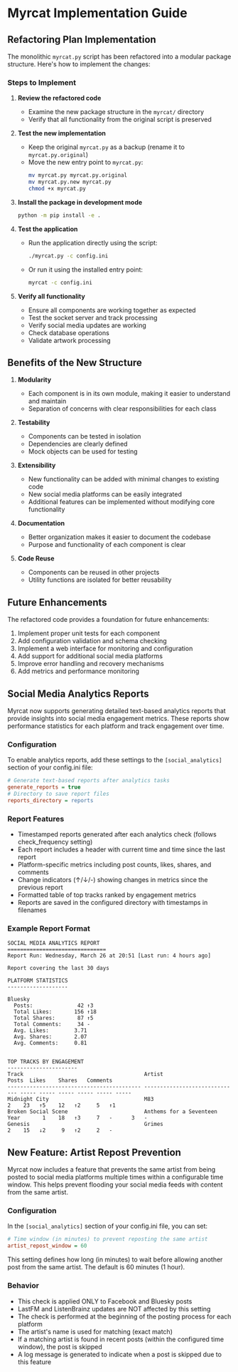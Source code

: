 # Myrcat Implementation Guide

## Refactoring Plan Implementation

The monolithic `myrcat.py` script has been refactored into a modular package structure. Here's how to implement the changes:

### Steps to Implement

1. **Review the refactored code**
   - Examine the new package structure in the `myrcat/` directory
   - Verify that all functionality from the original script is preserved

2. **Test the new implementation**
   - Keep the original `myrcat.py` as a backup (rename it to `myrcat.py.original`)
   - Move the new entry point to `myrcat.py`:
     ```bash
     mv myrcat.py myrcat.py.original
     mv myrcat.py.new myrcat.py
     chmod +x myrcat.py
     ```

3. **Install the package in development mode**
   ```bash
   python -m pip install -e .
   ```

4. **Test the application**
   - Run the application directly using the script:
     ```bash
     ./myrcat.py -c config.ini
     ```
   - Or run it using the installed entry point:
     ```bash
     myrcat -c config.ini
     ```

5. **Verify all functionality**
   - Ensure all components are working together as expected
   - Test the socket server and track processing
   - Verify social media updates are working
   - Check database operations
   - Validate artwork processing

## Benefits of the New Structure

1. **Modularity**
   - Each component is in its own module, making it easier to understand and maintain
   - Separation of concerns with clear responsibilities for each class

2. **Testability**
   - Components can be tested in isolation
   - Dependencies are clearly defined
   - Mock objects can be used for testing

3. **Extensibility**
   - New functionality can be added with minimal changes to existing code
   - New social media platforms can be easily integrated
   - Additional features can be implemented without modifying core functionality

4. **Documentation**
   - Better organization makes it easier to document the codebase
   - Purpose and functionality of each component is clear

5. **Code Reuse**
   - Components can be reused in other projects
   - Utility functions are isolated for better reusability

## Future Enhancements

The refactored code provides a foundation for future enhancements:

1. Implement proper unit tests for each component
2. Add configuration validation and schema checking
3. Implement a web interface for monitoring and configuration
4. Add support for additional social media platforms
5. Improve error handling and recovery mechanisms
6. Add metrics and performance monitoring

## Social Media Analytics Reports

Myrcat now supports generating detailed text-based analytics reports that provide insights into social media engagement metrics. These reports show performance statistics for each platform and track engagement over time.

### Configuration

To enable analytics reports, add these settings to the `[social_analytics]` section of your config.ini file:

```ini
# Generate text-based reports after analytics tasks
generate_reports = true
# Directory to save report files
reports_directory = reports
```

### Report Features

- Timestamped reports generated after each analytics check (follows check_frequency setting)
- Each report includes a header with current time and time since the last report
- Platform-specific metrics including post counts, likes, shares, and comments
- Change indicators (↑/↓/-) showing changes in metrics since the previous report
- Formatted table of top tracks ranked by engagement metrics
- Reports are saved in the configured directory with timestamps in filenames

### Example Report Format

```
SOCIAL MEDIA ANALYTICS REPORT
===============================
Report Run: Wednesday, March 26 at 20:51 [Last run: 4 hours ago]

Report covering the last 30 days

PLATFORM STATISTICS
-------------------

Bluesky
  Posts:              42 ↑3
  Total Likes:       156 ↑18
  Total Shares:       87 ↑5
  Total Comments:     34 -
  Avg. Likes:        3.71
  Avg. Shares:       2.07
  Avg. Comments:     0.81


TOP TRACKS BY ENGAGEMENT
----------------------
Track                                      Artist                          Posts  Likes    Shares   Comments 
------------------------------------------ ------------------------------ ----- ----- ----- ----- ----- -----
Midnight City                              M83                                2    23   ↑5    12   ↑2     5   ↑1
Broken Social Scene                        Anthems for a Seventeen Year       1    18   ↑3     7   -      3   -
Genesis                                    Grimes                             2    15   ↓2     9   ↑2     2   -
```

## New Feature: Artist Repost Prevention

Myrcat now includes a feature that prevents the same artist from being posted to social media platforms multiple times within a configurable time window. This helps prevent flooding your social media feeds with content from the same artist.

### Configuration

In the `[social_analytics]` section of your config.ini file, you can set:

```ini
# Time window (in minutes) to prevent reposting the same artist
artist_repost_window = 60
```

This setting defines how long (in minutes) to wait before allowing another post from the same artist. The default is 60 minutes (1 hour).

### Behavior

- This check is applied ONLY to Facebook and Bluesky posts
- LastFM and ListenBrainz updates are NOT affected by this setting
- The check is performed at the beginning of the posting process for each platform
- The artist's name is used for matching (exact match)
- If a matching artist is found in recent posts (within the configured time window), the post is skipped
- A log message is generated to indicate when a post is skipped due to this feature